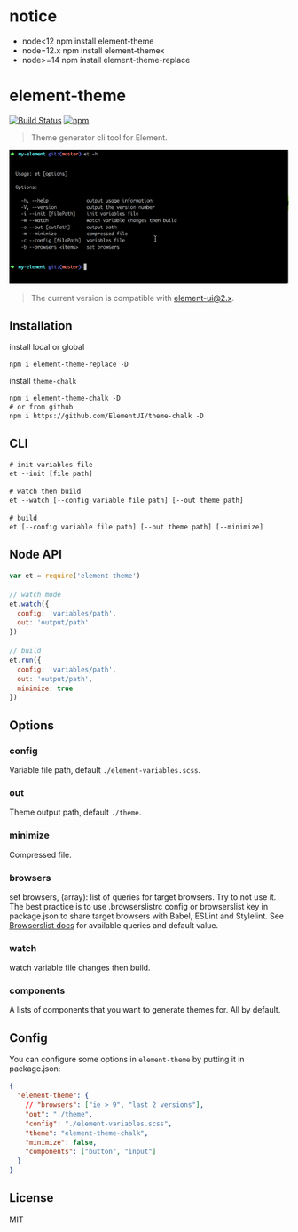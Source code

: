 # notice
 - node<12 npm install element-theme
 - node=12.x npm install element-themex
 - node>=14 npm install element-theme-replace

# element-theme
[![Build Status](https://travis-ci.org/ElementUI/element-theme.svg?branch=master)](https://travis-ci.org/ElementUI/element-theme)
[![npm](https://img.shields.io/npm/v/element-theme.svg)](https://www.npmjs.com/package/element-theme)

> Theme generator cli tool for Element.

![](./media/element.gif)

> The current version is compatible with element-ui@2.x.

## Installation
install local or global
```shell
npm i element-theme-replace -D
```

install `theme-chalk`
```shell
npm i element-theme-chalk -D
# or from github
npm i https://github.com/ElementUI/theme-chalk -D
```

## CLI
```shell
# init variables file
et --init [file path]

# watch then build
et --watch [--config variable file path] [--out theme path]

# build
et [--config variable file path] [--out theme path] [--minimize]
```

## Node API
```javascript
var et = require('element-theme')

// watch mode
et.watch({
  config: 'variables/path',
  out: 'output/path'
})

// build
et.run({
  config: 'variables/path',
  out: 'output/path',
  minimize: true
})
```

## Options
### config
Variable file path, default `./element-variables.scss`.

### out
Theme output path, default `./theme`.

### minimize
Compressed file.

### browsers
set browsers, (array): list of queries for target browsers. Try to not use it. The best practice is to use .browserslistrc config or browserslist key in package.json to share target browsers with Babel, ESLint and Stylelint. See [Browserslist docs](https://github.com/browserslist/browserslist#queries) for available queries and default value.

### watch
watch variable file changes then build.

### components
A lists of components that you want to generate themes for.  All by default.

## Config
You can configure some options in `element-theme` by putting it in package.json:
```json
{
  "element-theme": {
    // "browsers": ["ie > 9", "last 2 versions"], 
    "out": "./theme",
    "config": "./element-variables.scss",
    "theme": "element-theme-chalk",
    "minimize": false,
    "components": ["button", "input"]
  }
}
```

## License
MIT
